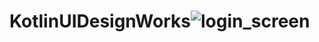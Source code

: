 # KotlinUIDesignWorks![login_screen](https://user-images.githubusercontent.com/36533867/199054092-79e8ffba-3c67-4d7a-b55d-6e37f59725c2.png)
